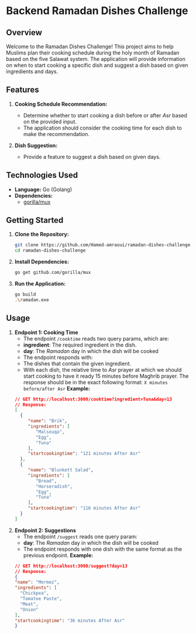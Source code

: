 # Backend Ramadan Dishes Challenge

## Overview

Welcome to the Ramadan Dishes Challenge! This project aims to help Muslims plan their cooking schedule during the holy month of Ramadan based on the five Salawat system. The application will provide information on when to start cooking a specific dish and suggest a dish based on given ingredients and days.

## Features

1. **Cooking Schedule Recommendation:**
   - Determine whether to start cooking a dish before or after *Asr* based on the provided input.
   - The application should consider the cooking time for each dish to make the recommendation.

2. **Dish Suggestion:**
   - Provide a feature to suggest a dish based on given days.

## Technologies Used

- **Language:** Go (Golang)
- **Dependencies:**
    - [gorilla/mux](https://github.com/gorilla/mux) 

## Getting Started

1. **Clone the Repository:**
   ```bash
   git clone https://github.com/Hamed-amraoui/ramadan-dishes-challenge.git
   cd ramadan-dishes-challenge
2. **Install Dependencies:**
   ```bash
   go get github.com/gorilla/mux
3. **Run the Application:**   
   ```bash
   go build
   .\ramadan.exe

## Usage   

1. **Endpoint 1: Cooking Time**
   - The endpoint `/cooktime` reads two query params, which are:
    - **ingredient**: The required ingredient in the dish.
    - **day**: The *Ramadan* day in which the dish will be cooked
   - The endpoint responds with:
    - The dishes that contain the given ingredient.
    - With each dish, the relative time to *Asr* prayer at which we should start cooking to have it ready 15 minutes before Maghrib prayer. The response should be in the exact following format: `X minutes before/after Asr`
   **Example:**
    ```json
    // GET http://localhost:3000/cooktime?ingredient=Tuna&day=13
    // Response:
   [
      {
         "name": "Brik",
         "ingredients": [
            "Malsouqa",
            "Egg",
            "Tuna"
         ],
         "startcookingtime": "121 minutes After Asr"
      },
      {
         "name": "Blunkett Salad",
         "ingredients": [
            "Bread",
            "Horseradish",
            "Egg",
            "Tuna"
         ],
         "startcookingtime": "116 minutes After Asr"
      }
   ]
2. **Endpoint 2: Suggestions**
   - The endpoint `/suggest` reads one query param:
    - **day**: The *Ramadan* day in which the dish will be cooked
   - The endpoint responds with one dish with the same format as the previous endpoint.
      **Example:**
    ```json
    // GET http://localhost:3000/suggest?day=13
    // Response:
   {
   "name": "Mermez",
   "ingredients": [
      "Chickpea",
      "Tomatoe Paste",
      "Meat",
      "Onion"
   ],
   "startcookingtime": "36 minutes After Asr"
   }

